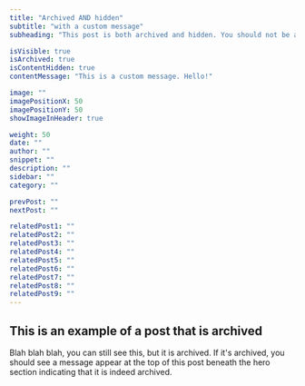 ```yaml
---
title: "Archived AND hidden"
subtitle: "with a custom message"
subheading: "This post is both archived and hidden. You should not be able to see its contents and you should see a CUSTOM message below this hero section."

isVisible: true
isArchived: true
isContentHidden: true
contentMessage: "This is a custom message. Hello!"

image: ""
imagePositionX: 50
imagePositionY: 50
showImageInHeader: true

weight: 50
date: ""
author: ""
snippet: ""
description: ""
sidebar: ""
category: ""

prevPost: ""
nextPost: ""

relatedPost1: ""
relatedPost2: ""
relatedPost3: ""
relatedPost4: ""
relatedPost5: ""
relatedPost6: ""
relatedPost7: ""
relatedPost8: ""
relatedPost9: ""
---
```


## This is an example of a post that is archived

Blah blah blah, you can still see this, but it is archived. If it's archived, you should see a message appear at the top of this post beneath the hero section indicating that it is indeed archived.
